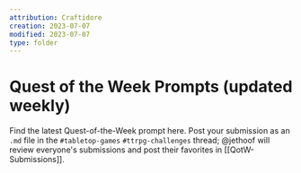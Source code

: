 ```yaml
---
attribution: Craftidore
creation: 2023-07-07
modified: 2023-07-07
type: folder
---
```


# Quest of the Week Prompts (updated weekly)

Find the latest Quest-of-the-Week prompt here.
Post your submission as an `.md` file in the `#tabletop-games` `#ttrpg-challenges` thread; @jethoof will review everyone's submissions and post their favorites in [[QotW-Submissions]].
